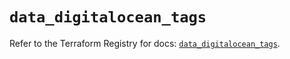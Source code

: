 # `data_digitalocean_tags`

Refer to the Terraform Registry for docs: [`data_digitalocean_tags`](https://registry.terraform.io/providers/digitalocean/digitalocean/2.67.0/docs/data-sources/tags).
